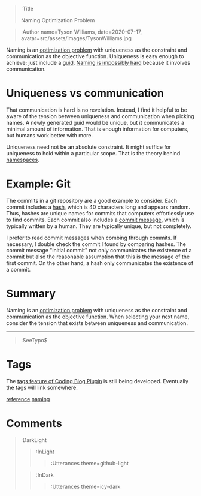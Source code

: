 > :Title
>
> Naming Optimization Problem

> :Author name=Tyson Williams,
>         date=2020-07-17,
>         avatar=src/assets/images/TysonWilliams.jpg

Naming is an [optimization problem](https://en.wikipedia.org/wiki/Optimization_problem) with uniqueness as the constraint and communication as the objective function.  Uniqueness is easy enough to achieve; just include a [guid](https://en.wikipedia.org/wiki/Universally_unique_identifier).  [Naming is impossibly hard](/2020-07-15_naming_is_impossibly_hard) because it involves communication.

# Uniqueness vs communication

That communication is hard is no revelation.  Instead, I find it helpful to be aware of the tension between uniqueness and communication when picking names.  A newly generated guid would be unique, but it communicates a minimal amount of information.  That is enough information for computers, but humans work better with more.

Uniqueness need not be an absolute constraint.  It might suffice for uniqueness to hold within a particular scope.  That is the theory behind [namespaces](https://en.wikipedia.org/wiki/Namespace).

# Example: Git

The commits in a git repository are a good example to consider.  Each commit includes a [hash](https://git-scm.com/book/en/v2/Getting-Started-What-is-Git%3F#_git_has_integrity), which is 40 characters long and appears random.  Thus, hashes are unique names for commits that computers effortlessly use to find commits.  Each commit also includes a [commit message](https://git-scm.com/docs/git-commit#_discussion), which is typically written by a human.  They are typically unique, but not completely.

I prefer to read commit messages when combing through commits.  If necessary, I double check the commit I found by comparing hashes.  The commit message "initial commit" not only communicates the existence of a commit but also the reasonable assumption that this is the message of the first commit.  On the other hand, a hash only communicates the existence of a commit.

# Summary

Naming is an [optimization problem](https://en.wikipedia.org/wiki/Optimization_problem) with uniqueness as the constraint and communication as the objective function.  When selecting your next name, consider the tension that exists between uniqueness and communication.

---

> :SeeTypo$

# Tags

The [tags feature of Coding Blog Plugin](https://connect-platform.github.io/coding-blog-plugin/tags) is still being developed.  Eventually the tags will link somewhere.

[reference](:Tag) [naming](:Tag)

# Comments

> :DarkLight
> > :InLight
> >
> > > :Utterances theme=github-light
>
> > :InDark
> >
> > > :Utterances theme=icy-dark
